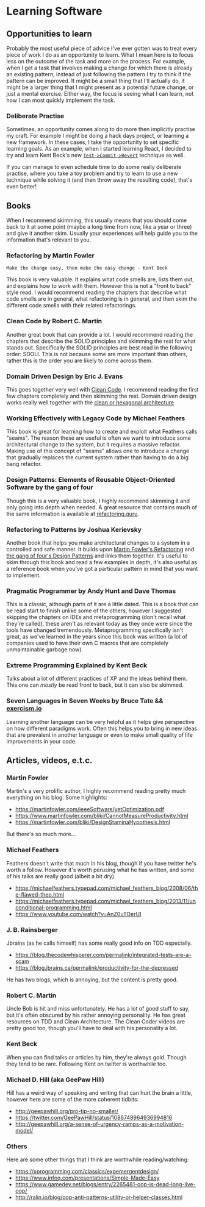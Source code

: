 # Learning Software
## Opportunities to learn

Probably the most useful piece of advice I've ever gotten was to treat every piece of work I do as an opportunity to learn. What I mean here is to focus less on the outcome of the task and more on the process. For example, when I get a task that involves making a change for which there is already an existing pattern, instead of just following the pattern I try to think if the pattern can be improved. It might be a small thing that I'll actually do, it might be a larger thing that I might present as a potential future change, or just a mental exercise. Either way, the focus is seeing what I can learn, not how I can most quickly implement the task.

### Deliberate Practise

Sometimes, an opportunity comes along to do more then implicitly practise my craft. For example I might be doing a hack days project, or learning a new framework. In these cases, I take the opportunity to set specific learning goals. As an example, when I started learning React, I decided to try and learn Kent Beck's new [`Test->Commit->Revert`](https://medium.com/@kentbeck_7670/test-commit-revert-870bbd756864) technique as well.

If you can manage to even schedule time to do some really deliberate practise, where you take a toy problem and try to learn to use a new technique while solving it (and then throw away the resulting code), that's even better!

## Books

When I recommend skimming, this usually means that you should come back to it at some point (maybe a long time from now, like a year or three) and give it another skim. Usually your experiences will help guide you to the information that's relevant to you.

### Refactoring by Martin Fowler

`Make the change easy, then make the easy change - Kent Beck`

This book is very valuable. It explains what code smells are, lists them out, and explains how to work with them. However this is not a "front to back" style read. I would recommend reading the chapters that describe what code smells are in general, what refactoring is in general, and then skim the different code smells with their related refactorings.

### Clean Code by Robert C. Martin

Another great book that can provide a lot. I would recommend reading the chapters that describe the SOLID principles and skimming the rest for what stands out. Specifically the SOLID principles are best read in the following order: SDOLI. This is not because some are more important than others, rather this is the order you are likely to come across them.

### Domain Driven Design by Eric J. Evans

This goes together very well with [Clean Code](#clean-code-by-robert-c-martin). I recommend reading the first few chapters completely and then skimming the rest. Domain driven design works really well together with the [clean or hexagonal architecture](http://blog.cleancoder.com/uncle-bob/2012/08/13/the-clean-architecture.html)

### Working Effectively with Legacy Code by Michael Feathers

This book is great for learning how to create and exploit what Feathers calls "seams". The reason these are useful is often we want to introduce some architectural change to the system, but it requires a massive refactor. Making use of this concept of "seams" allows one to introduce a change that gradually replaces the current system rather than having to do a big bang refactor.

### Design Patterns: Elements of Reusable Object-Oriented Software by the gang of four

Though this is a very valuable book, I highly recommend skimming it and only going into depth when needed. A great resource that contains much of the same information is available at [refactoring.guru](refactoring.guru).

### Refactoring to Patterns by Joshua Kerievsky

Another book that helps you make architectural changes to a system in a controlled and safe manner. It builds upon [Martin Fowler's Refactoring](#refactoring-by-martin-fowler) and [the gang of four's Design Patterns](#design-patterns-elements-of-reusable-object-oriented-software-by-the-gang-of-four) and links them together. It's useful to skim through this book and read a few examples in depth, it's also useful as a reference book when you've got a particular pattern in mind that you want to implement.

### Pragmatic Programmer by Andy Hunt and Dave Thomas

This is a classic, although parts of it are a little dated. This is a book that can be read start to finish unlike some of the others, however I suggested skipping the chapters on IDEs and metaprogramming (don't recall what they're called), these aren't as relevant today as they once were since the tools have changed tremendously. Metaprogramming specifically isn't great, as we've learned in the years since this book was written (a lot of companies used to have their own C macros that are completely unmaintainable garbage now).

### Extreme Programming Explained by Kent Beck

Talks about a lot of different practices of XP and the ideas behind them. This one can *mostly* be read front to back, but it can also be skimmed.

### Seven Languages in Seven Weeks by Bruce Tate && [exercism.io](exercism.io)

Learning another language can be very helpful as it helps give perspective on how different paradigms work. Often this helps you to bring in new ideas that are prevalent in another language or even to make small quality of life improvements in your code.

## Articles, videos, e.t.c.

### Martin Fowler
Martin's a very prolific author, I highly recommend reading pretty much everything on his blog. Some highlights:
* https://martinfowler.com/ieeeSoftware/yetOptimization.pdf
* https://www.martinfowler.com/bliki/CannotMeasureProductivity.html
* https://martinfowler.com/bliki/DesignStaminaHypothesis.html

But there's so much more...

### Michael Feathers
Feathers doesn't write that much in his blog, though if you have twitter he's worth a follow. However it's worth perusing what he has written, and some of his talks are really good (albeit a bit dry).
* https://michaelfeathers.typepad.com/michael_feathers_blog/2008/06/the-flawed-theo.html
* https://michaelfeathers.typepad.com/michael_feathers_blog/2013/11/unconditional-programming.html
* https://www.youtube.com/watch?v=AnZ0uTOerUI

### J. B. Rainsberger
Jbrains (as he calls himself) has some really good info on TDD especially.
* https://blog.thecodewhisperer.com/permalink/integrated-tests-are-a-scam
* https://blog.jbrains.ca/permalink/productivity-for-the-depressed

He has two blogs, which is annoying, but the content is pretty good.

### Robert C. Martin
Uncle Bob is hit and miss unfortunately. He has a lot of good stuff to say, but it's often obscured by his rather annoying personality. He has great resources on TDD and Clean Architecture. The Clean Coder videos are pretty good too, though you'll have to deal with his personality a lot.

### Kent Beck
When you can find talks or articles by him, they're always gold. Though they tend to be rare. Following Kent on twitter is worthwhile too.

### Michael D. Hill (aka GeePaw Hill)
Hill has a weird way of speaking and writing that can hurt the brain a little, however here are some of the more coherent tidbits:
* http://geepawhill.org/pro-tip-no-smaller/
* https://twitter.com/GeePawHill/status/1086748964936994816
* http://geepawhill.org/a-sense-of-urgency-ramps-as-a-motivation-model/

### Others
Here are some other things that I think are worthwhile reading/watching:
* https://xprogramming.com/classics/expemergentdesign/
* https://www.infoq.com/presentations/Simple-Made-Easy
* https://www.gamedev.net/blogs/entry/2265481-oop-is-dead-long-live-oop/
* http://ralin.io/blog/oop-anti-patterns-utility-or-helper-classes.html


